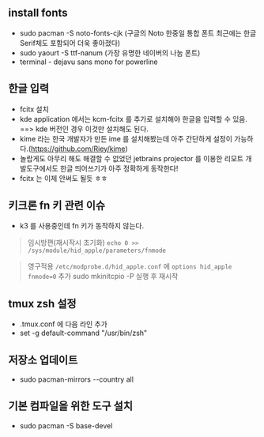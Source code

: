 ## install fonts
- sudo pacman -S noto-fonts-cjk (구글의 Noto 한중일 통합 폰트 최근에는 한글 Serif체도 포함되어 더욱 좋아졌다)
- sudo yaourt -S ttf-nanum (가장 유명한 네이버의 나눔 폰트)
- terminal - dejavu sans mono for powerline

## 한글 입력
- fcitx 설치
- kde application 에서는 kcm-fcitx 를 추가로 설치해야 한글을 입력할 수 있음.
==> kde 버전인 경우 이것만 설치해도 된다.
- kime 라는 한국 개발자가 만든 ime 를 설치해봤는데 아주 간단하게 설정이 가능하다.(https://github.com/Riey/kime)
- 놀랍게도 아무리 해도 해결할 수 없었던 jetbrains projector 를 이용한 리모트 개발도구에서도 한글 띄어쓰기가 아주 정확하게 동작한다!
- fcitx 는 이제 안써도 될듯 ㅎㅎ

## 키크론 fn 키 관련 이슈
- k3 를 사용중인데 fn 키가 동작하지 않는다.
> 임시방편(재시작시 초기화) `echo 0 >> /sys/module/hid_apple/parameters/fnmode`  

> 영구적용 `/etc/modprobe.d/hid_apple.conf` 에 `options hid_apple fnmode=0` 추가
> sudo mkinitcpio -P 실행 후 재시작

## tmux zsh 설정
- .tmux.conf 에 다음 라인 추가
- set -g default-command "/usr/bin/zsh"

## 저장소 업데이트
- sudo pacman-mirrors --country all

## 기본 컴파일을 위한 도구 설치
- sudo pacman -S base-devel
